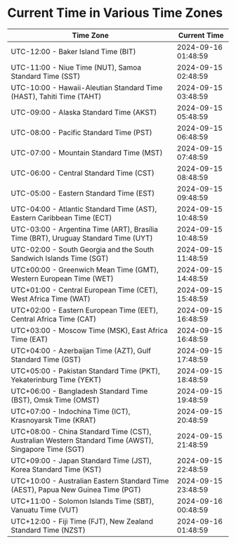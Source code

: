 # Current Time in Various Time Zones

| Time Zone | Current Time |
|-----------|--------------|
| UTC-12:00 - Baker Island Time (BIT) | 2024-09-16 01:48:59 |
| UTC-11:00 - Niue Time (NUT), Samoa Standard Time (SST) | 2024-09-15 02:48:59 |
| UTC-10:00 - Hawaii-Aleutian Standard Time (HAST), Tahiti Time (TAHT) | 2024-09-15 03:48:59 |
| UTC-09:00 - Alaska Standard Time (AKST) | 2024-09-15 05:48:59 |
| UTC-08:00 - Pacific Standard Time (PST) | 2024-09-15 06:48:59 |
| UTC-07:00 - Mountain Standard Time (MST) | 2024-09-15 07:48:59 |
| UTC-06:00 - Central Standard Time (CST) | 2024-09-15 08:48:59 |
| UTC-05:00 - Eastern Standard Time (EST) | 2024-09-15 09:48:59 |
| UTC-04:00 - Atlantic Standard Time (AST), Eastern Caribbean Time (ECT) | 2024-09-15 10:48:59 |
| UTC-03:00 - Argentina Time (ART), Brasília Time (BRT), Uruguay Standard Time (UYT) | 2024-09-15 10:48:59 |
| UTC-02:00 - South Georgia and the South Sandwich Islands Time (SGT) | 2024-09-15 11:48:59 |
| UTC±00:00 - Greenwich Mean Time (GMT), Western European Time (WET) | 2024-09-15 14:48:59 |
| UTC+01:00 - Central European Time (CET), West Africa Time (WAT) | 2024-09-15 15:48:59 |
| UTC+02:00 - Eastern European Time (EET), Central Africa Time (CAT) | 2024-09-15 16:48:59 |
| UTC+03:00 - Moscow Time (MSK), East Africa Time (EAT) | 2024-09-15 16:48:59 |
| UTC+04:00 - Azerbaijan Time (AZT), Gulf Standard Time (GST) | 2024-09-15 17:48:59 |
| UTC+05:00 - Pakistan Standard Time (PKT), Yekaterinburg Time (YEKT) | 2024-09-15 18:48:59 |
| UTC+06:00 - Bangladesh Standard Time (BST), Omsk Time (OMST) | 2024-09-15 19:48:59 |
| UTC+07:00 - Indochina Time (ICT), Krasnoyarsk Time (KRAT) | 2024-09-15 20:48:59 |
| UTC+08:00 - China Standard Time (CST), Australian Western Standard Time (AWST), Singapore Time (SGT) | 2024-09-15 21:48:59 |
| UTC+09:00 - Japan Standard Time (JST), Korea Standard Time (KST) | 2024-09-15 22:48:59 |
| UTC+10:00 - Australian Eastern Standard Time (AEST), Papua New Guinea Time (PGT) | 2024-09-15 23:48:59 |
| UTC+11:00 - Solomon Islands Time (SBT), Vanuatu Time (VUT) | 2024-09-16 00:48:59 |
| UTC+12:00 - Fiji Time (FJT), New Zealand Standard Time (NZST) | 2024-09-16 01:48:59 |
